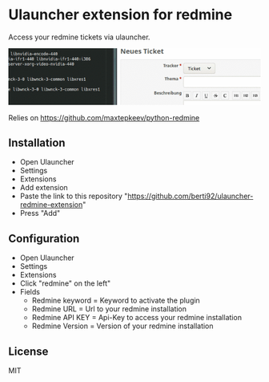 # Ulauncher extension for redmine

Access your redmine tickets via ulauncher.

![](preview.gif)

Relies on https://github.com/maxtepkeev/python-redmine

## Installation

* Open Ulauncher
* Settings
* Extensions
* Add extension
* Paste the link to this repository "https://github.com/berti92/ulauncher-redmine-extension"
* Press "Add"

## Configuration

* Open Ulauncher
* Settings
* Extensions
* Click "redmine" on the left"
* Fields
   * Redmine keyword = Keyword to activate the plugin
   * Redmine URL = Url to your redmine installation
   * Redmine API KEY = Api-Key to access your redmine installation
   * Redmine Version = Version of your redmine installation

## License

MIT
